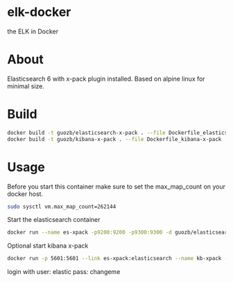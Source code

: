 # elk-docker
the ELK in Docker


# About

Elasticsearch 6 with x-pack plugin installed.
Based on alpine linux for minimal size.

# Build
```bash
docker build -t guozb/elasticsearch-x-pack . --file Dockerfile_elasticsearch-x-pack
docker build -t guozb/kibana-x-pack . --file Dockerfile_kibana-x-pack
```

# Usage

Before you start this container make sure
to set the max_map_count on your docker host.

```bash
sudo sysctl vm.max_map_count=262144
```

Start the elasticsearch container

```bash
docker run --name es-xpack -p9200:9200 -p9300:9300 -d guozb/elasticsearch-x-pack
```

Optional start kibana x-pack
```bash
docker run -p 5601:5601 --link es-xpack:elasticsearch --name kb-xpack -d guozb/kibana-x-pack
```
login with
user: elastic
pass: changeme
